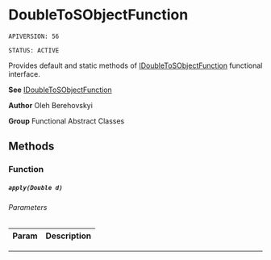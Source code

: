 # DoubleToSObjectFunction

`APIVERSION: 56`

`STATUS: ACTIVE`

Provides default and static methods of [IDoubleToSObjectFunction](/docs/Functional-Interfaces/IDoubleToSObjectFunction.md) functional interface.


**See** [IDoubleToSObjectFunction](/docs/Functional-Interfaces/IDoubleToSObjectFunction.md)


**Author** Oleh Berehovskyi


**Group** Functional Abstract Classes

## Methods
### Function
##### `apply(Double d)`
###### Parameters
|Param|Description|
|---|---|

---

